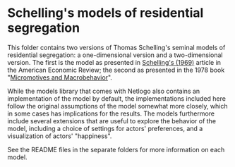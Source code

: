 # Schelling's models of residential segregation

This folder contains two versions of Thomas Schelling's seminal models of residential segregation: a one-dimensional version and a two-dimensional version. The first is the model as presented in [Schelling's (1969)](http://www.jstor.org/stable/1823701) article in the American Economic Review; the second as presented in the 1978 book "[Micromotives and Macrobehavior](https://en.wikipedia.org/wiki/Thomas_Schelling#Micromotives_and_Macrobehavior_(1978))".  

While the models library that comes with Netlogo also contains an implementation of the model by default, the implementations included here follow the original assumptions of the model somewhat more closely, which in some cases has implications for the results. The models furthermore include several extensions that are useful to explore the behavior of the model, including a choice of settings for actors' preferences, and a visualization of actors' "happiness". 

See the README files in the separate folders for more information on each model. 
